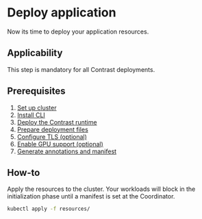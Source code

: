 # Deploy application

Now its time to deploy your application resources.

## Applicability

This step is mandatory for all Contrast deployments.

## Prerequisites

1. [Set up cluster](../cluster-setup/aks.md)
2. [Install CLI](../install-cli.md)
3. [Deploy the Contrast runtime](./runtime-deployment.md)
4. [Prepare deployment files](./deployment-file-preparation.md)
5. [Configure TLS (optional)](./TLS-configuration.md)
6. [Enable GPU support (optional)](./GPU-configuration.md)
7. [Generate annotations and manifest](./generate-annotations.md)

## How-to

Apply the resources to the cluster. Your workloads will block in the initialization phase until a
manifest is set at the Coordinator.

```sh
kubectl apply -f resources/
```
